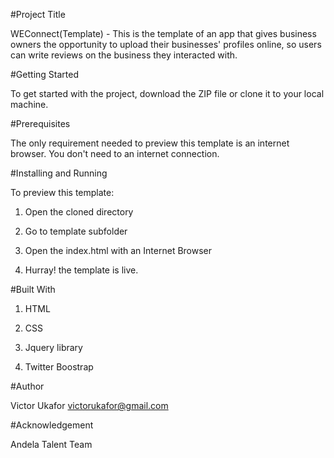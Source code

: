 #Project Title

WEConnect(Template) - This is the template of an app that gives business owners the opportunity to upload their businesses' profiles online, so users can write reviews on the business they interacted with.


#Getting Started

To get started with the project, download the ZIP file or clone it to your local machine.


#Prerequisites

The only requirement needed to preview this template is an internet browser. You don't need to an internet connection.


#Installing and Running

To preview this template:

1.  Open the cloned directory

2.  Go to template subfolder

3.  Open the index.html with an Internet Browser

4. Hurray! the template is live.


#Built With

1. HTML

2. CSS

3. Jquery library

4. Twitter Boostrap


#Author

Victor Ukafor 
victorukafor@gmail.com


#Acknowledgement

Andela Talent Team








